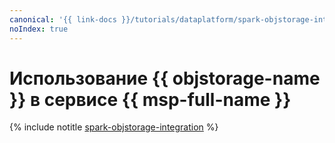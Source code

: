 ```yaml
---
canonical: '{{ link-docs }}/tutorials/dataplatform/spark-objstorage-integration'
noIndex: true
---
```


# Использование {{ objstorage-name }} в сервисе {{ msp-full-name }}

{% include notitle [spark-objstorage-integration](../../_tutorials/dataplatform/spark-objstorage-integration.md) %}
